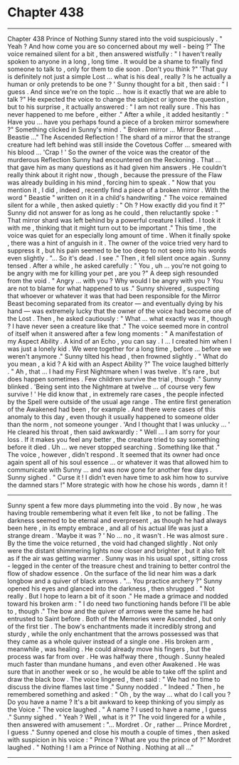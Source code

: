 
# Chapter 438


---

Chapter 438 Prince of Nothing
Sunny stared into the void suspiciously .
" Yeah ? And how come you are so concerned about my well - being ?"
The voice remained silent for a bit , then answered wistfully :
" I haven't really spoken to anyone in a long , long time . It would be a shame to finally find someone to talk to , only for them to die soon . Don't you think ?"
'That guy is definitely not just a simple Lost … what is his deal , really ? Is he actually a human or only pretends to be one ? '
Sunny thought for a bit , then said :
" I guess . And since we're on the topic … how is it exactly that we are able to talk ?"
He expected the voice to change the subject or ignore the question , but to his surprise , it actually answered :
" I am not really sure . This has never happened to me before , either ."
After a while , it added hesitantly :
" Have you … have you perhaps found a piece of a broken mirror somewhere ?"
Something clicked in Sunny's mind .
" Broken mirror … Mirror Beast … Beastie …"
The Ascended Reflection ! The shard of a mirror that the strange creature had left behind was still inside the Covetous Coffer … smeared with his blood …
'Crap ! '
So the owner of the voice was the creator of the murderous Reflection Sunny had encountered on the Reckoning . That … that gave him as many questions as it had given him answers .
He couldn't really think about it right now , though , because the pressure of the Flaw was already building in his mind , forcing him to speak .
" Now that you mention it , I did , indeed , recently find a piece of a broken mirror . With the word " Beastie " written on it in a child's handwriting ."
The voice remained silent for a while , then asked quietly :
" Oh ? How exactly did you find it ?"
Sunny did not answer for as long as he could , then reluctantly spoke :
" That mirror shard was left behind by a powerful creature I killed . I took it with me , thinking that it might turn out to be important ."
This time , the voice was quiet for an especially long amount of time . When it finally spoke , there was a hint of anguish in it . The owner of the voice tried very hard to suppress it , but his pain seemed to be too deep to not seep into his words even slightly .
"... So it's dead . I see ."
Then , it fell silent once again .
Sunny tensed . After a while , he asked carefully :
" You , uh … you're not going to be angry with me for killing your pet , are you ?"
A deep sigh resounded from the void .
" Angry … with you ? Why would I be angry with you ? You are not to blame for what happened to us ."
Sunny shivered , suspecting that whoever or whatever it was that had been responsible for the Mirror Beast becoming separated from its creator — and eventually dying by his hand — was extremely lucky that the owner of the voice had become one of the Lost .
Then , he asked cautiously :
" What … what exactly was it , though ? I have never seen a creature like that ."
The voice seemed more in control of itself when it answered after a few long moments :
" A manifestation of my Aspect Ability . A kind of an Echo , you can say . I … I created him when I was just a lonely kid . We were together for a long time , before … before we weren't anymore ."
Sunny tilted his head , then frowned slightly .
" What do you mean , a kid ? A kid with an Aspect Ability ?"
The voice laughed bitterly .
" Ah , that … I had my First Nightmare when I was twelve . It's rare , but does happen sometimes . Few children survive the trial , though ."
Sunny blinked .
'Being sent into the Nightmare at twelve … of course very few survive ! '
He did know that , in extremely rare cases , the people infected by the Spell were outside of the usual age range . The entire first generation of the Awakened had been , for example . And there were cases of this anomaly to this day , even though it usually happened to someone older than the norm , not someone younger .
'And I thought that I was unlucky … '
He cleared his throat , then said awkwardly :
" Well … I am sorry for your loss . If it makes you feel any better , the creature tried to say something before it died . Uh … we never stopped searching . Something like that ."
The voice , however , didn't respond . It seemed that its owner had once again spent all of his soul essence … or whatever it was that allowed him to communicate with Sunny … and was now gone for another few days .
Sunny sighed .
" Curse it ! I didn't even have time to ask him how to survive the damned stars !"
More strategic with how he chose his words , damn it !
***
Sunny spent a few more days plummeting into the void . By now , he was having trouble remembering what it even felt like , to not be falling . The darkness seemed to be eternal and everpresent , as though he had always been here , in its empty embrace , and all of his actual life was just a strange dream .
'Maybe it was ? '
No ... no , it wasn't . He was almost sure .
By the time the voice returned , the void had changed slightly . Not only were the distant shimmering lights now closer and brighter , but it also felt as if the air was getting warmer .
Sunny was in his usual spot , sitting cross - legged in the center of the treasure chest and training to better control the flow of shadow essence . On the surface of the lid near him was a dark longbow and a quiver of black arrows .
"... You practice archery ?"
Sunny opened his eyes and glanced into the darkness , then shrugged .
" Not really . But I hope to learn a bit of it soon ."
He made a grimace and nodded toward his broken arm :
" I do need two functioning hands before I'll be able to , though ."
The bow and the quiver of arrows were the same he had entrusted to Saint before . Both of the Memories were Ascended , but only of the first tier . The bow's enchantments made it incredibly strong and sturdy , while the only enchantment that the arrows possessed was that they came as a whole quiver instead of a single one .
His broken arm , meanwhile , was healing . He could already move his fingers , but the process was far from over . He was halfway there , though .
Sunny healed much faster than mundane humans , and even other Awakened . He was sure that in another week or so , he would be able to take off the splint and draw the black bow .
The voice lingered , then said :
" We had no time to discuss the divine flames last time ."
Sunny nodded .
" Indeed ."
Then , he remembered something and asked :
" Oh , by the way … what do I call you ? Do you have a name ? It's a bit awkward to keep thinking of you simply as the Voice ."
The voice laughed .
" A name ? I used to have a name , I guess ."
Sunny sighed .
" Yeah ? Well , what is it ?"
The void lingered for a while , then answered with amusement :
"... Mordret . Or , rather ... Prince Mordret , I guess ."
Sunny opened and close his mouth a couple of times , then asked with suspicion in his voice :
" Prince ? What are you the prince of ?"
Mordret laughed .
" Nothing ! I am a Prince of Nothing . Nothing at all …"

---

